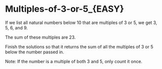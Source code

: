 # Multiples-of-3-or-5_{EASY}
If we list all natural numbers below 10 that are multiples of 3 or 5, we get 3, 5, 6, and 9. 

The sum of these multiples are 23. 

Finish the solutions so that it returns the sum of all the multiples of 3 or 5 below the number passed in.

Note: If the number is a multiple of both 3 and 5, only count it once. 
